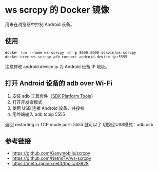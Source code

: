 # ws scrcpy 的 Docker 镜像

用来在浏览器中控制 Android 设备。

## 使用

```
docker run --name ws-scrcpy -d -p 8000:8000 scavin/ws-scrcpy
docker exec ws-scrcpy adb connect android.device.ip:5555
```

注意修改 android.device.ip 为 Android 设备 IP 地址。

## 打开 Android 设备的 adb over Wi-Fi

1. 安装 adb 工具套件（[SDK Platform Tools](https://developer.android.com/studio/releases/platform-tools)）
2. 打开开发者模式
3. 使用 USB 连接 Android 设备，并授权
4. 用终端输入 adb tcpip 5555

返回 restarting in TCP mode port: 5555 就可以了
切换回USB模式：adb usb

## 参考链接

* https://github.com/Genymobile/scrcpy
* https://github.com/NetrisTV/ws-scrcpy
* https://meta.appinn.net/t/topic/33828
